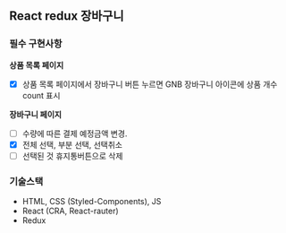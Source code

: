 ## React redux 장바구니

### 필수 구현사항
**상품 목록 페이지**
- [x] 상품 목록 페이지에서 장바구니 버튼 누르면 GNB 장바구니 아이콘에 상품 개수 count 표시

**장바구니 페이지**
- [ ] 수량에 따른 결제 예정금액 변경.
- [x] 전체 선택, 부분 선택, 선택취소
- [ ] 선택된 것 휴지통버튼으로 삭제

### 기술스택
- HTML, CSS (Styled-Components), JS
- React (CRA, React-rauter)
- Redux
